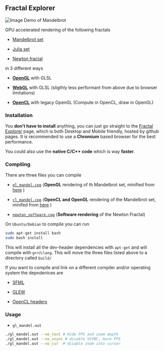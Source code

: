 ## Fractal Explorer
![Image Demo of Mandelbrot](https://i.imgur.com/zeaHWHQ.png)


GPU accelerated rendering of the following fractals

- [Mandelbrot set](https://en.wikipedia.org/wiki/Mandelbrot_set)

- [Julia set](https://en.wikipedia.org/wiki/Julia_set)

- [Newton fractal](https://en.wikipedia.org/wiki/Newton_fractal)

 in 3 different ways 
- [**OpenGL**](https://github.com/Greece4ever/Mandelbrot/tree/master/gl) with GLSL 

- [**WebGL**](https://github.com/Greece4ever/Mandelbrot/tree/master/web) with GLSL (sligthly less performant from above due to browser limitations)

- [**OpenCL**](https://github.com/Greece4ever/Mandelbrot/tree/master/cl) with legacy OpenGL (Compute in OpenCL, draw in OpenGL)




### Installation

You **don't have to install** anything, you can just go straight to the [Fractal Explorer](https://greece4ever.github.io/Fractals-Explorer/) page, which is both Desktop and Mobile friendly, hosted by github pages. 
It is recommended to use a **Chromium** based browser for the best performance.

You could also use the **native C/C++ code** which is way **faster**. 


### Compiling

There are three files you can compile

- [`gl_mandel.cpp`](https://github.com/Greece4ever/Fractals-Explorer/blob/master/gl_mandel.cpp) (**OpenGL** rendering of th Mandelbrot set, minified from [here](https://github.com/Greece4ever/Fractals-Explorer/tree/master/gl) )

- [`cl_mandel.cpp`](https://github.com/Greece4ever/Fractals-Explorer/blob/master/cl_mandel.cpp) (**OpenCL and OpenGL** rendering of the Mandelbrot set, minifed from [here](https://github.com/Greece4ever/Fractals-Explorer/tree/master/cl) )

- [`newton_software.cpp`](https://github.com/Greece4ever/Fractals-Explorer/blob/master/newton_software.cpp) (**Software rendering** of the Newton Fractal)

On `Ubuntu/Debian` to compile you can run

```bash
sudo apt-get install bash
sudo bash install
```
This will install all the dev-header dependencies with `apt-get` and will compile with `g++`/`clang`. This will move the three files listed above to a directory called `build/`

If you want to compile and link on a different compiler and/or operating system the depndenices are 

- [SFML](https://www.sfml-dev.org/download.php)

- [GLEW](http://glew.sourceforge.net/)

- [OpenCL headers](https://github.com/KhronosGroup/OpenCL-Headers)




### Usage 

- `gl_mandel.out`

```sh
./gl_mandel.out --no_text # Hide FPS and zoom depth
./gl_mandel.out --no_vsync # disable VSYNC, more FPS
./gl_mandel.out --no_cur  # disable zoom into cursor
```
